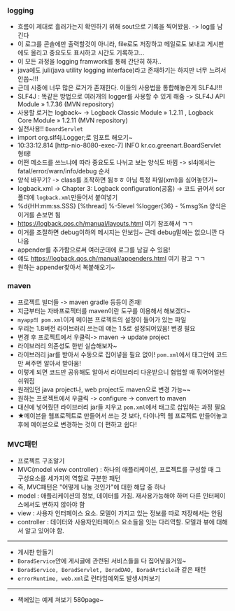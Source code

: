 ### logging
- 흐름이 제대로 흘러가는지 확인하기 위해 sout으로 기록을 찍어왔음. -> log를 남긴다
- 이 로그를 콘솔에만 출력할것이 아니라, file로도 저장하고 메일로도 보내고 게시판에도 올리고 중요도도 표시하고 시간도 기록하고...
- 이 모든 과정을 logging framwork를 통해 간단히 하자..
- java에도 juli(java utility logging interface)라고 존재하기는 하지만 너무 느려서 안씀~!!!
- 근데 시중에 너무 많은 로거가 존재한다. 이들의 사용법을 통합해놓은게 SLF4J!!!
- SLF4J : 똑같은 방법으로 여러개의 logger를 사용할 수 있게 해줌 -> SLF4J API Module » 1.7.36 (MVN repository)
- 사용할 로거는 logback~ -> Logback Classic Module » 1.2.11 , Logback Core Module » 1.2.11 (MVN repository)
- 실전사용!! `BoardServlet`
- import org.slf4j.Logger;로 임포트 해오기~
- 10:33:12.814 [http-nio-8080-exec-7] INFO kr.co.greenart.BoardServlet 형태!
- 어떤 메소드를 쓰느냐에 따라 중요도도 나뉘고 보는 양식도 바뀜 -> sl4j에서는 fatal/error/warn/info/debug 순서
- 양식 바꾸기? -> class를 조작하면 됨ㅎㅎ 아님 특정 파일(xml)을 심어놓던가~
- logback.xml -> Chapter 3: Logback configuration(공홈) -> 코드 긁어서 scr폴더에 `logback.xml`만들어서 붙여넣기
- %d{HH:mm:ss.SSS} [%thread] %-5level %logger{36} - %msg%n 양식은 이거를 손보면 됨
- https://logback.qos.ch/manual/layouts.html 여기 참조해서 ㄱㄱ
- <root level="debug"> 이거를 조절하면 debug이하의 메시지는 안보임~ 근데 debug밑에는 없으니깐 다 나옴
- appender를 추가함으로써 여러군데에 로그를 남길 수 있음!
- 얘도 https://logback.qos.ch/manual/appenders.html 여기 참고 ㄱㄱ
- 원하는 appender찾아서 복붙해오기~

### maven
- 프로젝트 빌더들 -> maven gradle 등등이 존재!
- 지금부터는 자바프로젝터를 maven이란 도구를 이용해서 해보겠다~
- `myapp의 pom.xml`이게 메이븐 프로젝트의 설정이 들어가 있는 파일
- 우리는 1.8버전 라이브러리 쓰는데 얘는 1.5로 설정되어있음! 변경 필요
- 변경 후 프로젝트에서 우클릭-> maven -> update project 
- 라이브러리 의존성도 한번 실습해보자~
- 라이브러리 jar를 받아서 수동으로 집어넣을 필요 없이! `pom.xml`에서 <dependencies> 태그안에 코드만 써주면 알아서 받아옴!
- 이렇게 되면 코드만 공유해도 알아서 라이브러리 다운받으니 협업할 때 훠어어얼씬 쉬워짐
- 원래있던 java project나, web project도 maven으로 변경 가능~~
- 원하는 프로젝트에서 우클릭 -> configure -> convert to maven
- 대신에 넣어줬던 라이브러리 jar들 지우고 `pom.xml`에서 태그로 삽입하는 과정 필요
- ★메이븐을 웹프로젝트로 만들어서 쓰는 것 보다, 다이나믹 웹 프로젝트 만들어놓고 후에 메이븐으로 변경하는 것이 더 편하고 쉽다!

### MVC패턴
- 프로젝트 구조알기
- MVC(model view controller) : 하나의 애플리케이션, 프로젝트를 구성할 때 그 구성요소를 세가지의 역할로 구분한 패턴
- 즉, MVC패턴은 "어떻게 나눌 것인가"에 대한 해답 중 하나
- model : 애플리케이션의 정보, 데이터를 가짐. 재사용가능해야 하며 다른 인터페이스에서도 변하지 않아야 함
- view : 사용자 인터페이스 요소. 모델이 가지고 있는 정보를 따로 저장해서는 안됨
- controller : 데이터와 사용자인터페이스 요소들을 잇는 다리역할. 모델과 뷰에 대해서 알고 있어야 함.
----
- 게시판 만들기
- `BoradService`안에 게시글에 관련된 서비스들을 다 집어넣을거임~
- `BoradService, BoradServlet, BoradDAO, BoradArticle`과 같은 패턴
- `errorRuntime, web.xml`로 런타임예외도 발생시켜보기
----
- 책에있는 예제 쳐보기 580page~
